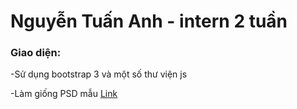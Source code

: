 <h1>Nguyễn Tuấn Anh - intern 2 tuần</h1>

<h3> Giao diện: </h3> 
<p>-Sử dụng bootstrap 3 và một số thư viện js</p>
<p>-Làm giống PSD mẫu <a href="https://raw.githubusercontent.com/colombo-trainee/intern2w/master/restaurant.jpg">Link</a></p>
